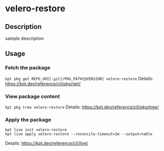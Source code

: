 # velero-restore

## Description
sample description

## Usage

### Fetch the package
`kpt pkg get REPO_URI[.git]/PKG_PATH[@VERSION] velero-restore`
Details: https://kpt.dev/reference/cli/pkg/get/

### View package content
`kpt pkg tree velero-restore`
Details: https://kpt.dev/reference/cli/pkg/tree/

### Apply the package
```
kpt live init velero-restore
kpt live apply velero-restore --reconcile-timeout=2m --output=table
```
Details: https://kpt.dev/reference/cli/live/
